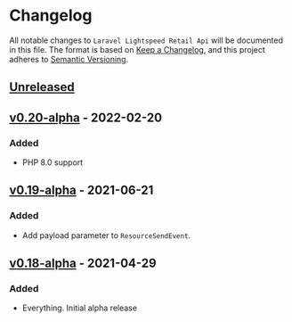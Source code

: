 # Changelog

All notable changes to `Laravel Lightspeed Retail Api` will be documented in this file.
The format is based on [Keep a Changelog](https://keepachangelog.com/en/1.0.0/),
and this project adheres to [Semantic Versioning](https://semver.org/spec/v2.0.0.html).

## [Unreleased]

## [v0.20-alpha] - 2022-02-20
### Added
- PHP 8.0 support

## [v0.19-alpha] - 2021-06-21
### Added
- Add payload parameter to `ResourceSendEvent`.

## [v0.18-alpha] - 2021-04-29
### Added
- Everything. Initial alpha release

[Unreleased]: https://github.com/timothydc/laravel-lightspeed-retail-api/compare/v0.20-alpha...HEAD
[v0.20-alpha]: https://github.com/timothydc/laravel-lightspeed-retail-api/compare/v0.19-alpha...v0.20-alpha
[v0.19-alpha]: https://github.com/timothydc/laravel-lightspeed-retail-api/compare/v0.18-alpha...v0.19-alpha
[v0.18-alpha]: https://github.com/timothydc/laravel-lightspeed-ecom-product-feeds/releases/tag/v0.18-alpha
